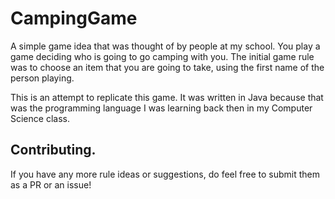# CampingGame
A simple game idea that was thought of by people at my school. You play a game deciding who is going to go camping with you. The initial game rule was to choose an item that you are going to take, using the first name of the person playing.

This is an attempt to replicate this game. It was written in Java because that was the programming language I was learning back then in my Computer Science class.

## Contributing.
If you have any more rule ideas or suggestions, do feel free to submit them as a PR or an issue!

